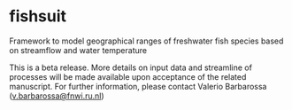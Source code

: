 # fishsuit
Framework to model geographical ranges of freshwater fish species based on streamflow and water temperature

This is a beta release. More details on input data and streamline of processes will be made available upon acceptance of the related manuscript. For further information, please contact Valerio Barbarossa (v.barbarossa@fnwi.ru.nl)
